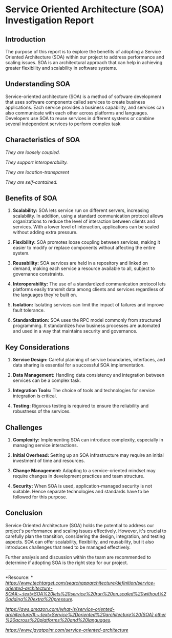 # Service Oriented Architecture (SOA) Investigation Report

## Introduction

The purpose of this report is to explore the  benefits of adopting a Service Oriented Architecture (SOA) within our project to address performance and scaling issues. SOA is an architectural approach that can help in achieving greater flexibility and scalability in software systems.

## Understanding SOA

Service-oriented architecture (SOA) is a method of software development that uses software components called services to create business applications. Each service provides a business capability, and services can also communicate with each other across platforms and languages. Developers use SOA to reuse services in different systems or combine several independent services to perform complex task

## Characteristics of SOA

*They are loosely coupled.*

*They support interoperability.*

*They are location-transparent*

*They are self-contained.*


## Benefits of SOA

1. **Scalability:** SOA lets service run on different servers, increasing scalability. In addition, using a standard communication protocol allows organizations to reduce the level of interaction between clients and services. With a lower level of interaction, applications can be scaled without adding extra pressure.

2. **Flexibility:** SOA promotes loose coupling between services, making it easier to modify or replace components without affecting the entire system.

3. **Reusability:** SOA services are held in a repository and linked on demand, making each service a resource available to all, subject to governance constraints.

4. **Interoperability:** The use of a standardized communication protocol lets platforms easily transmit data among clients and services regardless of the languages they're built on.

5. **Isolation:** Isolating services can limit the impact of failures and improve fault tolerance.

6. **Standardization:** SOA uses the RPC model commonly from structured programming. It standardizes how business processes are automated and used in a way that maintains security and governance.

## Key Considerations

1. **Service Design:** Careful planning of service boundaries, interfaces, and data sharing is essential for a successful SOA implementation.

2. **Data Management:** Handling data consistency and integration between services can be a complex task.

3. **Integration Tools:** The choice of tools and technologies for service integration is critical.

4. **Testing:** Rigorous testing is required to ensure the reliability and robustness of the services.

## Challenges

1. **Complexity:** Implementing SOA can introduce complexity, especially in managing service interactions.

2. **Initial Overhead:** Setting up an SOA infrastructure may require an initial investment of time and resources.

3. **Change Management:** Adapting to a service-oriented mindset may require changes in development practices and team structure.

4. **Security:** When SOA is used, application-managed security is not suitable. Hence separate technologies and standards have to be followed for this purpose.

## Conclusion

Service Oriented Architecture (SOA) holds the potential to address our project's performance and scaling issues effectively. However, it's crucial to carefully plan the transition, considering the design, integration, and testing aspects. SOA can offer scalability, flexibility, and reusability, but it also introduces challenges that need to be managed effectively.

Further analysis and discussion within the team are recommended to determine if adopting SOA is the right step for our project.

---

*Resource: * 
*https://www.techtarget.com/searchapparchitecture/definition/service-oriented-architecture-SOA#:~:text=SOA%20lets%20service%20run%20on,scaled%20without%20adding%20extra%20pressure.*

*https://aws.amazon.com/what-is/service-oriented-architecture/#:~:text=Service%2Doriented%20architecture%20(SOA),other%20across%20platforms%20and%20languages.*

*https://www.javatpoint.com/service-oriented-architecture*


